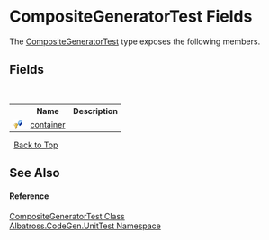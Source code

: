 # CompositeGeneratorTest Fields
 

The <a href="2d1cdcff-82a6-c90c-b017-47bc47ce2c06">CompositeGeneratorTest</a> type exposes the following members.


## Fields
&nbsp;<table><tr><th></th><th>Name</th><th>Description</th></tr><tr><td>![Protected field](media/protfield.gif "Protected field")</td><td><a href="996c02c0-e54d-1261-c5de-cf42d3891a81">container</a></td><td /></tr></table>&nbsp;
<a href="#compositegeneratortest-fields">Back to Top</a>

## See Also


#### Reference
<a href="2d1cdcff-82a6-c90c-b017-47bc47ce2c06">CompositeGeneratorTest Class</a><br /><a href="c635ed64-0af7-fe2b-cfaf-82d8fce8d294">Albatross.CodeGen.UnitTest Namespace</a><br />
